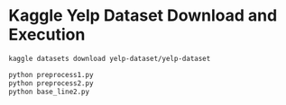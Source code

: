 # Kaggle Yelp Dataset Download and Execution

```bash
kaggle datasets download yelp-dataset/yelp-dataset
```

```bash
python preprocess1.py
python preprocess2.py
python base_line2.py
```
